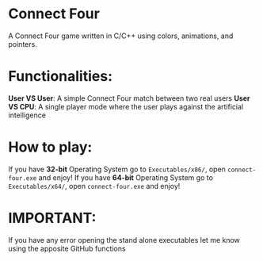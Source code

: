 # Connect Four
A Connect Four game written in C/C++ using colors, animations, and pointers.

# Functionalities:
**User VS User**: A simple Connect Four match between two real users
**User VS CPU**: A single player mode where the user plays against the artificial intelligence

# How to play:
If you have **32-bit** Operating System go to `Executables/x86/`, open `connect-four.exe` and enjoy!
If you have **64-bit** Operating System go to `Executables/x64/`, open `connect-four.exe` and enjoy!

# IMPORTANT:
If you have any error opening the stand alone executables let me know using the apposite GitHub functions   
